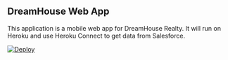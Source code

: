 DreamHouse Web App
------------------

This application is a mobile web app for DreamHouse Realty. It will run on Heroku and use Heroku Connect to get data from Salesforce.

<a href="https://heroku.com/deploy">
  <img src="https://www.herokucdn.com/deploy/button.svg" alt="Deploy">
</a>
